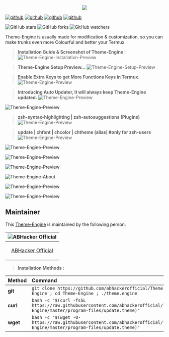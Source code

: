 <p align="center">
<a href="https://github.com/abhackerofficial">
<img src="https://forthebadge.com/images/badges/built-for-android.svg"></a>

[![github](https://forthebadge.com/images/badges/built-with-love.svg)](https://github.com/abhackerofficial)
[![github](https://forthebadge.com/images/badges/check-it-out.svg)](https://github.com/abhackerofficial)
[![github](https://img.shields.io/badge/Theme–Engine-v.3.5-gold?style=for-the-badge)](https://github.com/abhackerofficial)
[![github](https://img.shields.io/github/license/abhackerofficial/Theme-engine?color=aqua&style=for-the-badge)](https://github.com/abhackerofficial)

![GitHub stars](https://img.shields.io/github/stars/abhackerofficial/Theme-engine.svg?style=social)
![GitHub forks](https://img.shields.io/github/forks/abhackerofficial/Theme-engine.svg?style=social)
![GitHub watchers](https://img.shields.io/github/watchers/abhackerofficial/Theme-engine.svg?style=social)

Theme-Engine is usually made for modification & customization, so you can make trunks even more Colourful and better your Termux.

> **Installation Guide & Screenshot of Theme-Engine :**
![Theme-Engine-Installation-Preview](https://user-images.githubusercontent.com/63346676/100494121-8ef76280-3164-11eb-9110-5be5836c5789.jpg)

> **Theme-Engine Setup Preview...**
![Theme-Engine-Setup-Preview](https://user-images.githubusercontent.com/63346676/100494655-9836fe00-3169-11eb-97d2-091c143c97c7.jpg)

> **Enable Extra Keys to get More Functions Keys in Termux.**
![Theme-Engine-Preview](https://user-images.githubusercontent.com/63346676/100494668-d3393180-3169-11eb-9981-6421fdcb5e4a.jpg)

> **Introducing Auto Updater, It will always keep Theme-Engine updated.**
![Theme-Engine-Preview](https://user-images.githubusercontent.com/63346676/100494707-2ad79d00-316a-11eb-95e0-c1da5cee77b2.jpg)

![Theme-Engine-Preview](https://user-images.githubusercontent.com/63346676/93869423-66c53080-fce9-11ea-8928-0ea1fd4cbb35.jpg)

> **zsh-syntax-highlighting | zsh-autosuggestions (Plugins)**
![Theme-Engine-Preview](https://user-images.githubusercontent.com/63346676/93866675-9a9e5700-fce5-11ea-83b6-cea06074d32d.jpg)

> **update | chfont | chcolor | chtheme (alias) #only for zsh-users**
![Theme-Engine-Preview](https://user-images.githubusercontent.com/63346676/97134859-9e098000-1774-11eb-970f-970a5e97e48b.jpg)

![Theme-Engine-Preview](https://user-images.githubusercontent.com/63346676/97134543-97c6d400-1773-11eb-80ad-8a749c00f9a8.jpg)

![Theme-Engine-Preview](https://user-images.githubusercontent.com/63346676/97134537-94334d00-1773-11eb-9b3b-e639b6c0d783.jpg)

![Theme-Engine-Preview](https://user-images.githubusercontent.com/63346676/97134552-9b5a5b00-1773-11eb-9a7e-298b29548608.jpg)

![Theme-Engine-About](https://user-images.githubusercontent.com/63346676/100494714-43e04e00-316a-11eb-9f48-e1fc4e9a11c4.jpg)

![Theme-Engine-Preview](https://user-images.githubusercontent.com/63346676/100494726-6a9e8480-316a-11eb-92a6-4362846187ff.jpg)

![Theme-Engine-Preview](https://user-images.githubusercontent.com/63346676/93867238-61b2b200-fce6-11ea-9e84-788839bb1cb7.jpg)

## Maintainer

This [Theme-Engine](https://github.com/abhackerofficial/theme-engine) is maintained by the following person.


| ![ABHacker Official](https://user-images.githubusercontent.com/63346676/97066596-3f0d0500-15d4-11eb-9cb3-b7ed5206c6f6.png) |
| ----------------------------------------------------------------------------------------------------- |
| <p align="center"> [ABHacker Official](https://github.com/abhackerofficial)                                                   |</p>


> **Installation Methods :**

| Method    | Command                                                                                           |
|:----------|:--------------------------------------------------------------------------------------------------|
| **git**   | `git clone https://github.com/abhackerofficial/Theme-Engine ; cd Theme-Engine ; ./theme.engine`                  |       
| **curl**  | `bash -c "$(curl -fsSL https://raw.githubusercontent.com/abhackerofficial/Theme-Engine/master/program-files/update.theme)"` |
| **wget**  | `bash -c "$(wget -O- https://raw.githubusercontent.com/abhackerofficial/Theme-Engine/master/program-files/update.theme)"`   |
